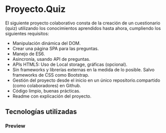 # Proyecto.Quiz

El siguiente proyecto colaborativo consta de la creación de un cuestionario (quiz) utilizando los conocimientos aprendidos hasta ahora, cumpliendo los siguientes requisitos:

- Manipulación dinámica del DOM.
- Crear una página SPA para las preguntas.
- Manejo de ES6.
- Asincronía, usando API de preguntas.
- APIs HTML5: Uso de Local storage, gráficas (opcional).
- Sin frameworks y librerías externas en la medida de lo posible. Salvo frameworks de CSS como Bootstrap.
- Gestión del proyecto desde el inicio en un único repositorio.compartido (como colaboradores) en Github.
- Código limpio, buenas prácticas.
- Readme con explicación del proyecto.


## Tecnologías utilizadas


### Preview
